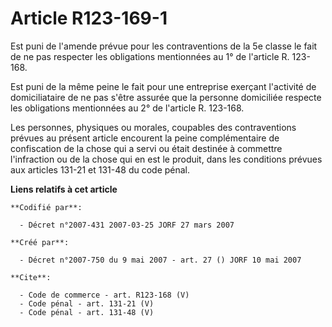 # Article R123-169-1

Est puni de l'amende prévue pour les contraventions de la 5e classe le fait de ne pas respecter les obligations mentionnées
au 1° de l'article R. 123-168. 

Est puni de la même peine le fait pour une entreprise exerçant l'activité de domiciliataire de ne pas s'être assurée que la
personne domiciliée respecte les obligations mentionnées au 2° de l'article R. 123-168. 

Les personnes, physiques ou morales, coupables des contraventions prévues au présent article encourent la peine
complémentaire de confiscation de la chose qui a servi ou était destinée à commettre l'infraction ou de la chose qui en est
le produit, dans les conditions prévues aux articles 131-21 et 131-48 du code pénal.

**Liens relatifs à cet article**

	**Codifié par**:

	  - Décret n°2007-431 2007-03-25 JORF 27 mars 2007

	**Créé par**:

	  - Décret n°2007-750 du 9 mai 2007 - art. 27 () JORF 10 mai 2007

	**Cite**:

	  - Code de commerce - art. R123-168 (V)
	  - Code pénal - art. 131-21 (V)
	  - Code pénal - art. 131-48 (V)
